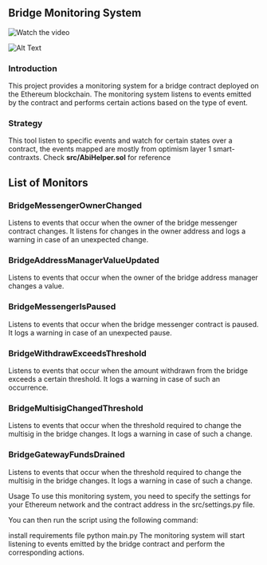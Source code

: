 ## Bridge Monitoring System
![Watch the video](https://github.com/Mis4nthr0pic/bridge-guard/blob/main/Screen-Recording-2023-01-31-at-17.36.31.gif)

![Alt Text](https://github.com/Mis4nthr0pic/bridge-guard/blob/main/Screen-Recording-2023-01-31-at-17.36.31.gif?raw=true)


### Introduction
This project provides a monitoring system for a bridge contract deployed on the Ethereum blockchain. The monitoring system listens to events emitted by the contract and performs certain actions based on the type of event.

### Strategy
This tool listen to specific events and watch for certain states over a contract, the events mapped are mostly from optimism layer 1 smart-contraxts.
Check **src/AbiHelper.sol** for reference

## List of Monitors
### BridgeMessengerOwnerChanged
Listens to events that occur when the owner of the bridge messenger contract changes. It listens for changes in the owner address and logs a warning in case of an unexpected change.

### BridgeAddressManagerValueUpdated
Listens to events that occur when the owner of the bridge address manager changes a value.

### BridgeMessengerIsPaused
Listens to events that occur when the bridge messenger contract is paused. It logs a warning in case of an unexpected pause.

### BridgeWithdrawExceedsThreshold
Listens to events that occur when the amount withdrawn from the bridge exceeds a certain threshold. It logs a warning in case of such an occurrence.

### BridgeMultisigChangedThreshold
Listens to events that occur when the threshold required to change the multisig in the bridge changes. It logs a warning in case of such a change.

### BridgeGatewayFundsDrained
Listens to events that occur when the threshold required to change the multisig in the bridge changes. It logs a warning in case of such a change.

Usage
To use this monitoring system, you need to specify the settings for your Ethereum network and the contract address in the src/settings.py file.

You can then run the script using the following command:

install requirements file
python main.py
The monitoring system will start listening to events emitted by the bridge contract and perform the corresponding actions.





